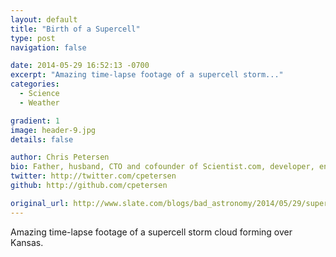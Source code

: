 ```yaml
---
layout: default
title: "Birth of a Supercell"
type: post
navigation: false

date: 2014-05-29 16:52:13 -0700
excerpt: "Amazing time-lapse footage of a supercell storm..."
categories:
  - Science
  - Weather

gradient: 1
image: header-9.jpg
details: false

author: Chris Petersen
bio: Father, husband, CTO and cofounder of Scientist.com, developer, entrepreneur and technologist.
twitter: http://twitter.com/cpetersen
github: http://github.com/cpetersen

original_url: http://www.slate.com/blogs/bad_astronomy/2014/05/29/supercells_time_lapse_birth_of_huge_storm_systems.html
---
```



Amazing time-lapse footage of a supercell storm cloud forming over Kansas.
